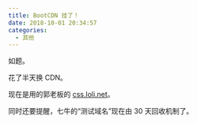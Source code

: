 ```yaml
---
title: BootCDN 挂了！
date: 2018-10-01 20:34:57
categories:
  - 其他
---
```


如题。

花了半天换 CDN。

现在是用的郭老板的 [css.loli.net](https://css.loli.net/)。

同时还要提醒，七牛的“测试域名”现在由 30 天回收机制了。

<!--more-->
